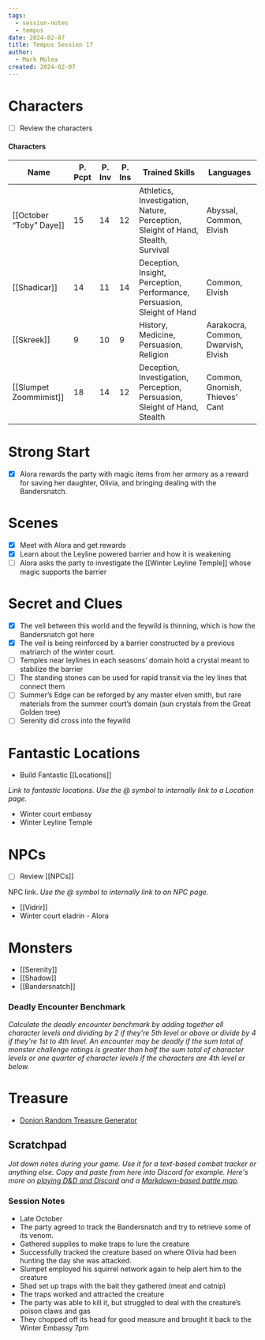```yaml
---
tags:
  - session-notes
  - tempus
date: 2024-02-07
title: Tempus Session 17
author:
  - Mark Molea
created: 2024-02-07
---
```









# Characters

- [ ] Review the characters

#### Characters

|Name|P. Pcpt|P. Inv|P. Ins|Trained Skills|Languages|
|---|---|---|---|---|---|
|[[October “Toby” Daye]]|15|14|12|Athletics, Investigation, Nature, Perception, Sleight of Hand, Stealth, Survival|Abyssal, Common, Elvish|
|[[Shadicar]]|14|11|14|Deception, Insight, Perception, Performance, Persuasion, Sleight of Hand|Common, Elvish|
|[[Skreek]]|9|10|9|History, Medicine, Persuasion, Religion|Aarakocra, Common, Dwarvish, Elvish|
|[[Slumpet Zoommimist]]|18|14|12|Deception, Investigation, Perception, Persuasion, Sleight of Hand, Stealth|Common, Gnomish, Thieves' Cant|

  
  

# Strong Start

- [x] Alora rewards the party with magic items from her armory as a reward for saving her daughter, Olivia, and bringing dealing with the Bandersnatch.

# Scenes

- [x] Meet with Alora and get rewards
- [x] Learn about the Leyline powered barrier and how it is weakening
- [ ] Alora asks the party to investigate the [[Winter Leyline Temple]] whose magic supports the barrier

# Secret and Clues

- [x] The veil between this world and the feywild is thinning, which is how the Bandersnatch got here
- [x] The veil is being reinforced by a barrier constructed by a previous matriarch of the winter court.
- [ ] Temples near leylines in each seasons’ domain hold a crystal meant to stabilize the barrier
- [ ] The standing stones can be used for rapid transit via the ley lines that connect them
- [ ] Summer’s Edge can be reforged by any master elven smith, but rare materials from the summer court’s domain (sun crystals from the Great Golden tree)
- [ ] Serenity did cross into the feywild

# Fantastic Locations

- Build Fantastic [[Locations]]

_Link to fantastic locations. Use the @ symbol to internally link to a Location page._

- Winter court embassy
- Winter Leyline Temple

# NPCs

- [ ] Review [[NPCs]]

NPC link. _Use the @ symbol to internally link to an NPC page._

- [[Vidrir]]
- Winter court eladrin - Alora

# Monsters

- [[Serenity]]
- [[Shadow]]
- [[Bandersnatch]]

  

### **Deadly Encounter Benchmark**

_Calculate the deadly encounter benchmark by adding together all character levels and dividing by 2 if they're 5th level or above or divide by 4 if they're 1st to 4th level. An encounter may be deadly if the sum total of monster challenge ratings is greater than half the sum total of character levels or one quarter of character levels if the characters are 4th level or below._

# Treasure

- [Donjon Random Treasure Generator](https://donjon.bin.sh/5e/random/#type=treasure;treasure-cr=4;treasure-loot_type=treasure_hoard)

  

## Scratchpad

_Jot down notes during your game. Use it for a text-based combat tracker or anything else. Copy and paste from here into Discord for example. Here's more on [playing D&D and Discord](https://slyflourish.com/playing_dnd_over_discord.html) and a [Markdown-based battle map](https://slyflourish.com/text-based_battle_maps.html)._

### Session Notes

- Late October
- The party agreed to track the Bandersnatch and try to retrieve some of its venom.
- Gathered supplies to make traps to lure the creature
- Successfully tracked the creature based on where Olivia had been hunting the day she was attacked.
- Slumpet employed his squirrel network again to help alert him to the creature
- Shad set up traps with the bait they gathered (meat and catnip)
- The traps worked and attracted the creature
- The party was able to kill it, but struggled to deal with the creature’s poison claws and gas
- They chopped off its head for good measure and brought it back to the Winter Embassy 7pm
